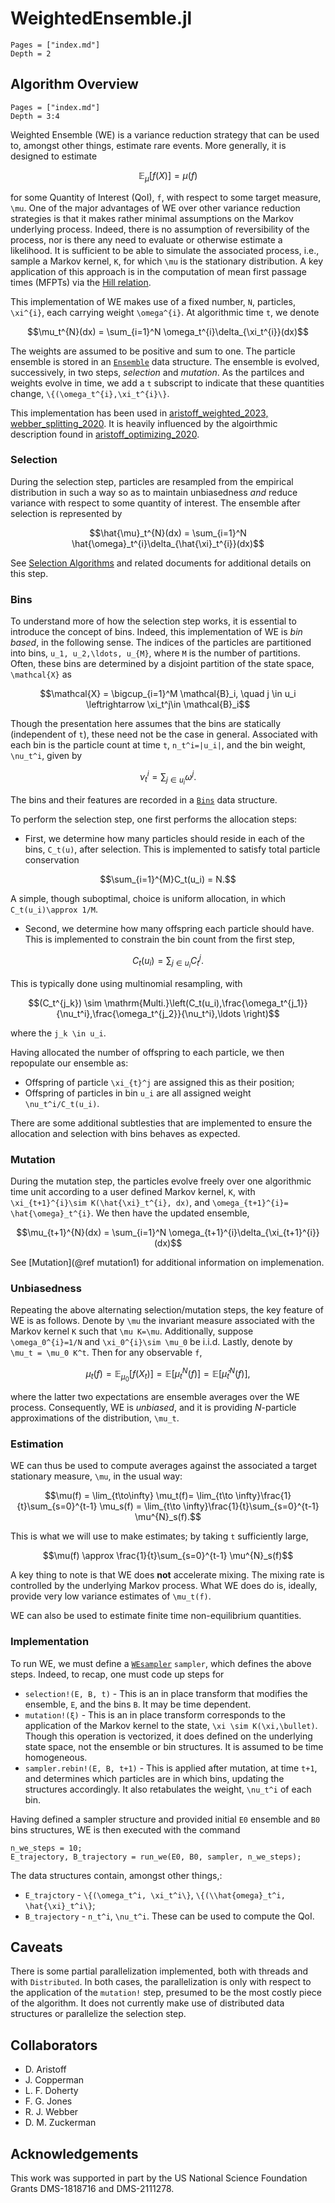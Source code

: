 # WeightedEnsemble.jl

```@contents
Pages = ["index.md"]
Depth = 2
```


## Algorithm Overview
```@contents
Pages = ["index.md"]
Depth = 3:4
```

Weighted Ensemble (WE) is a variance reduction strategy that can be used to,
amongst other things, estimate rare events.  More generally, it is designed to estimate
```math
\mathbb{E}_{\mu}[f(X)] = \mu(f)
```
for some Quantity of Interest (QoI), ``f``, with respect to some target measure,
``\mu``.   One of the major advantages of WE  over other variance reduction
strategies is that it makes rather minimal assumptions on the Markov underlying
process.  Indeed, there is no assumption of reversibility of the process, nor is
there any need to evaluate or otherwise estimate a likelihood.  It is sufficient
to be able to simulate the associated process, i.e., sample a Markov kernel,
``K``, for which ``\mu`` is the stationary distribution.  A key application of
this approach is in the computation of mean first passage times (MFPTs) via the
[Hill relation](https://statisticalbiophysicsblog.org/?p=8).

This implementation of WE makes use of a fixed number, ``N``, particles, ``\xi^{i}``, each carrying weight ``\omega^{i}``.  At algorithmic time ``t``, we denote
```math
\mu_t^{N}(dx) = \sum_{i=1}^N \omega_t^{i}\delta_{\xi_t^{i}}(dx)
```
The weights are assumed to be positive and sum to one.  The particle ensemble is
stored in an [`Ensemble`](@ref) data structure. The ensemble is evolved,
successively, in two steps, _selection_ and _mutation_.  As the partilces and
weights evolve in time, we add a ``t`` subscript to indicate that these quantities change, ``\{(\omega_t^{i},\xi_t^{i}\}``.

This implementation has been used in [aristoff_weighted_2023, webber_splitting_2020](@cite).  It is heavily influenced by the algoirthmic
description found in [aristoff_optimizing_2020](@cite).  

### Selection
During the selection step, particles are resampled from the empirical
distribution in such a way so as to maintain unbiasedness _and_ reduce variance
with respect to some quantity of interest.  The ensemble after selection is
represented by
```math
\hat{\mu}_t^{N}(dx) = \sum_{i=1}^N \hat{\omega}_t^{i}\delta_{\hat{\xi}_t^{i}}(dx)
```
See [Selection Algorithms](@ref) and related documents for additional details on
this step.

### Bins
To understand more of how the selection step works, it is essential to introduce
the concept of bins.  Indeed, this implementation of WE is _bin based_, in the
following sense.  The indices of the particles are partitioned into bins, ``u_1, u_2,\ldots, u_{M}``, where ``M`` is the number of partitions.  Often, these bins are determined by a disjoint partition of the state space, ``\mathcal{X}`` as
```math
\mathcal{X} = \bigcup_{i=1}^M \mathcal{B}_i, \quad j \in u_i \leftrightarrow \xi_t^j\in \mathcal{B}_i
```
Though the presentation here assumes that the bins are statically (independent
of ``t``), these need not be the case in general.  Associated with each bin is the particle count at time ``t``, ``n_t^i=|u_i|``, and the bin weight, ``\nu_t^i``, given by
```math
\nu^i_t = \sum_{j\in u_i}\omega^j.
```
The bins and their features are recorded in a [`Bins`](@ref) data structure.

To perform the selection step, one first performs the allocation steps:
* First, we determine how many particles should reside in each of the bins, ``C_t(u)``, after selection.  This is implemented to satisfy total particle conservation
```math
\sum_{i=1}^{M}C_t(u_i) = N.
```
A simple, though suboptimal, choice is uniform allocation, in which ``C_t(u_i)\approx 1/M``.

* Second, we determine how many offspring each particle should have.  This is implemented to constrain the bin count from the first step,
```math
C_t(u_i)=\sum_{j\in u_i}C_t^j.
```
This is typically done using multinomial resampling, with
```math
(C_t^{j_k}) \sim \mathrm{Multi.}\left(C_t(u_i),\frac{\omega_t^{j_1}}{\nu_t^i},\frac{\omega_t^{j_2}}{\nu_t^i},\ldots \right)
```
where the ``j_k \in u_i``.  

Having allocated the number of offspring to each particle, we then repopulate our ensemble as:
* Offspring of particle ``\xi_{t}^j`` are assigned this as their position;
* Offspring of particles in bin ``u_i`` are all assigned weight ``\nu_t^i/C_t(u_i)``.

There are some additional subtlesties that are implemented to ensure the
allocation and selection with bins behaves as expected.

### Mutation
During the mutation step, the particles evolve freely over one algorithmic time unit according to a user defined Markov kernel, ``K``, with ``\xi_{t+1}^{i}\sim K(\hat{\xi}_t^{i}, dx)``, and ``\omega_{t+1}^{i}= \hat{\omega}_t^{i}``.  We then have the updated ensemble,
```math
\mu_{t+1}^{N}(dx) = \sum_{i=1}^N \omega_{t+1}^{i}\delta_{\xi_{t+1}^{i}}(dx)
```
See [Mutation](@ref mutation1) for additional information on implemenation.

### Unbiasedness 
Repeating the above alternating selection/mutation steps, the key feature of WE
is as follows. Denote by ``\mu`` the invariant measure associated with the Markov kernel ``K`` such that ``\mu K=\mu``.  Additionally, suppose ``\omega_0^{i}=1/N`` and ``\xi_0^{i}\sim \mu_0`` be i.i.d.  Lastly, denote by ``\mu_t = \mu_0 K^t``.  Then for any observable ``f``,
```math
\mu_t(f)=\mathbb{E}_{\mu_0}[f(X_t)] = \mathbb{E}[\mu_t^{N}(f)]= \mathbb{E}[\hat{\mu}_t^{N}(f)],
```
where the latter two expectations are ensemble averages over the WE process.  Consequently, WE is _unbiased_, and it is providing $N$-particle approximations of the distribution, ``\mu_t``.


### Estimation
WE can thus be used to compute averages against the associated a target stationary measure, ``\mu``, in the usual way:
```math
\mu(f) = \lim_{t\to\infty} \mu_t(f)= \lim_{t\to \infty}\frac{1}{t}\sum_{s=0}^{t-1} \mu_s(f) = \lim_{t\to \infty}\frac{1}{t}\sum_{s=0}^{t-1} \mu^{N}_s(f).
```
This is what we will use to make estimates; by taking ``t`` sufficiently large,
```math
\mu(f) \approx \frac{1}{t}\sum_{s=0}^{t-1} \mu^{N}_s(f)
```

A key thing to note is that WE does __not__ accelerate mixing.  The mixing rate is controlled by the underlying Markov process.  What WE does do is, ideally, provide very low variance estimates of ``\mu_t(f)``.  

WE can also be used to estimate finite time non-equilibrium quantities.

### Implementation
To run WE, we must define a [`WEsampler`](@ref) `sampler`, which defines the above steps.  Indeed, to recap, one must code up steps for
* `selection!(E, B, t)` - This is an in place transform that modifies the ensemble, `E`, and the bins `B`.  It may be time dependent.
* `mutation!(ξ)` - This is an in place transform corresponds to the application of the Markov kernel to the state, ``\xi \sim K(\xi,\bullet)``.  Though this operation is vectorized, it does defined on the underlying state space, not the ensemble or bin structures.  It is assumed to be time homogeneous.
* `sampler.rebin!(E, B, t+1)` - This is applied after mutation, at time ``t+1``, and determines which particles are in which bins, updating the structures accordingly.  It also retabulates the weight, ``\nu_t^i`` of each bin.

Having defined a sampler structure and provided initial `E0` ensemble and `B0` bins structures, WE is then executed with the command
```
n_we_steps = 10; 
E_trajectory, B_trajectory = run_we(E0, B0, sampler, n_we_steps);
```
The data structures contain, amongst other things,:
* `E_trajctory` - ``\{(\omega_t^i, \xi_t^i\}``, ``\{(\\hat{omega}_t^i, \hat{\xi}_t^i\}``;
* `B_trajectory` - ``n_t^i``, ``\nu_t^i``.
These can be used to compute the QoI.

## Caveats
There is some partial parallelization implemented, both with threads and with
`Distributed`.  In both cases, the parallelization is only with respect to the
application of the `mutation!` step, presumed to be the most costly piece of the
algorithm.  It does not currently make use of distributed data structures or
parallelize the selection step.

## Collaborators
* D. Aristoff
* J. Copperman
* L. F. Doherty
* F. G. Jones
* R. J. Webber
* D. M. Zuckerman

## Acknowledgements
This work was supported in part by the US National Science Foundation Grants DMS-1818716 and DMS-2111278.

